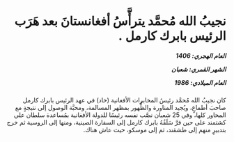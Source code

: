 <h1 dir="rtl">نجيبُ الله مُحمَّد يترأَّسُ أفغانستانَ بعد هَرَب الرئيس بابرك كارمل .</h1>

<h5 dir="rtl">العام الهجري:  1406

الشهر القمري: شعبان

العام الميلادي: 1986</h5>

<p dir="rtl">كان نجيبُ الله مُحمَّد رئيسُ المخابرات الأفغانية (خاد) في عهد الرئيس بابرك كارمل صاحبَ أطماعٍ، ويُجيد المناورة والظُّهور بمظهر المسالمة، ومحبَّة الوصول إلى نتيجةٍ مع المحاور كلها، وفي 25 شعبان نصَّب نفسه رئيسًا للدولة الأفغانية بمُساعدة سلطان علي كشتمند على حين فرَّ سَلَفُهُ بابرك كارمل إلى السفارة الصينية، ومنها إلى الروسية ثم خرج بتدبيرٍ منهم إلى طشقند، ثم إلى موسكو، حيث عاش هناك.</p></br>
